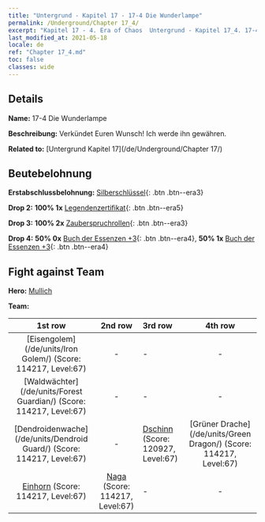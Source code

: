 ```yaml
---
title: "Untergrund - Kapitel 17 - 17-4 Die Wunderlampe"
permalink: /Underground/Chapter 17_4/
excerpt: "Kapitel 17 - 4. Era of Chaos  Untergrund - Kapitel 17_4. 17-4 Die Wunderlampe"
last_modified_at: 2021-05-18
locale: de
ref: "Chapter 17_4.md"
toc: false
classes: wide
---
```


## Details

 **Name:** 17-4 Die Wunderlampe

 **Beschreibung:** Verkündet Euren Wunsch! Ich werde ihn gewähren.

 **Related to:** [Untergrund Kapitel 17](/de/Underground/Chapter 17/)

## Beutebelohnung

 **Erstabschlussbelohnung:** [Silberschlüssel](/ItemsDE/con_693/){: .btn .btn--era3}

 **Drop 2:** **100% 1x** [Legendenzertifikat](/ItemsDE/mat_67/){: .btn .btn--era5}

 **Drop 3:** **100% 2x** [Zauberspruchrollen](/ItemsDE/con_694/){: .btn .btn--era3}

 **Drop 4:** **50% 0x** [Buch der Essenzen +3](/ItemsDE/mat_60/){: .btn .btn--era4}, **50% 1x** [Buch der Essenzen +3](/ItemsDE/mat_60/){: .btn .btn--era4}


## Fight against Team
 **Hero:** [Mullich](/de/heroes/Mullich/)

 **Team:**


  | 1st row | 2nd row | 3rd row | 4th row |
  |:----:|:----:|:----|:----:|
  | [Eisengolem](/de/units/Iron Golem/) (Score: 114217, Level:67)  | - | - | - |
  | [Waldwächter](/de/units/Forest Guardian/) (Score: 114217, Level:67)  | - | - | - |
  | [Dendroidenwache](/de/units/Dendroid Guard/) (Score: 114217, Level:67)  | - | [Dschinn](/de/units/Genie/) (Score: 120927, Level:67)  | [Grüner Drache](/de/units/Green Dragon/) (Score: 114217, Level:67)  |
  | [Einhorn](/de/units/Unicorn/) (Score: 114217, Level:67)  | [Naga](/de/units/Naga/) (Score: 114217, Level:67)  | - | - |


